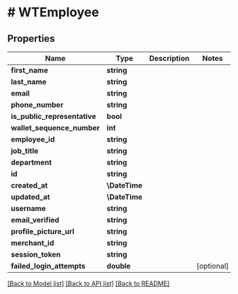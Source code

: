 # # WTEmployee

## Properties

Name | Type | Description | Notes
------------ | ------------- | ------------- | -------------
**first_name** | **string** |  |
**last_name** | **string** |  |
**email** | **string** |  |
**phone_number** | **string** |  |
**is_public_representative** | **bool** |  |
**wallet_sequence_number** | **int** |  |
**employee_id** | **string** |  |
**job_title** | **string** |  |
**department** | **string** |  |
**id** | **string** |  |
**created_at** | **\DateTime** |  |
**updated_at** | **\DateTime** |  |
**username** | **string** |  |
**email_verified** | **string** |  |
**profile_picture_url** | **string** |  |
**merchant_id** | **string** |  |
**session_token** | **string** |  |
**failed_login_attempts** | **double** |  | [optional]

[[Back to Model list]](../../README.md#models) [[Back to API list]](../../README.md#endpoints) [[Back to README]](../../README.md)
